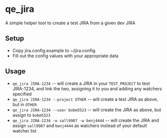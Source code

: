 # qe_jira
A simple helper tool to create a test JIRA from a given dev JIRA

## Setup
* Copy jira.config.example to ~/jira.config
* Fill out the config values with your appropriate data

## Usage
* `qe_jira JIRA-1234` -- will create a JIRA in your `TEST_PROJECT` to test
  JIRA-1234, and link the two, assigning it to you and adding any watchers
  specified
* `qe_jira JIRA-1234 --project OTHER` -- will create a test JIRA as above, but in `OTHER`
* `qe_jira JIRA-1234 --user bobm5523` -- will create the JIRA as above, but
  assign to `bobm5523`
* `qe_jira JIRA-1234 -w sall9987 -w benj4444` -- will create the JIRA and assign
  `sall9987` and `benj4444` as watchers instead of your default watcher list

